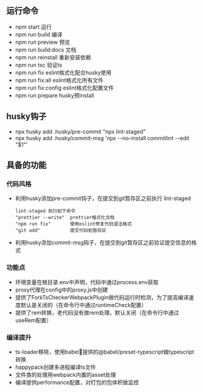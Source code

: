## 运行命令

+ npm start           运行
+ npm run build       编译
+ npm run preview     预览
+ npm run build:docs  文档
+ npm run reinstall   重新安装依赖
+ npm run tsc         验证ts
+ npm run fix         eslint格式化配合husky使用
+ npm run fix:all     eslint格式化所有文件
+ npm run fix:config  eslint格式化配置文件
+ npm run prepare     husky预install

## husky钩子

+ npx husky add .husky/pre-commit "npx lint-staged"
+ npx husky add .husky/commit-msg 'npx --no-install commitlint --edit "$1"'

## 具备的功能

### 代码风格

+ 利用husky添加pre-commit钩子，在提交到git暂存区之前执行 lint-staged
  ```
  lint-staged 执行如下命令
  "prettier --write"  prettier格式化文档
  "npm run fix"       使用eslint修复代码语法格式
  "git add"           提交代码到暂存区
  ```

+ 利用husky添加commit-msg钩子，在提交到git暂存区之前验证提交信息的格式

### 功能点

+ 环境变量在根目录.env中声明，代码中通过process.env获取
+ proxy代理在config中的proxy.js中创建
+ 提供了ForkTsCheckerWebpackPlugin做代码运行时检测，为了提高编译速度默认是关闭的（在命令行中通过runtimeCheck配置）
+ 提供了rem转换，老代码没有做rem处理，默认关闭（在命令行中通过useRem配置）

### 编译提升

+ ts-loader移除，使用babel提供的@babel/preset-typescript做typescript转换
+ happypack创建多进程编译ts文件
+ 文件类的处理用webpack内置的asset处理
+ 编译提供performance配置，对打包的包体积做监控